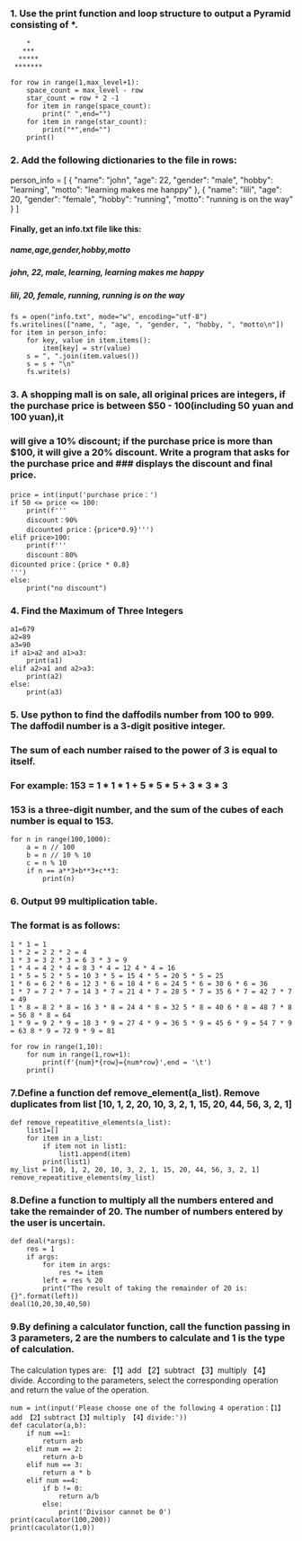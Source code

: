 ### 1. Use the print function and loop structure to output a Pyramid consisting of *.
```
    *
   ***
  *****
 *******
```
```
for row in range(1,max_level+1):
    space_count = max_level - row
    star_count = row * 2 -1
    for item in range(space_count):
        print(" ",end="")
    for item in range(star_count):
        print("*",end="")
    print()
```
### 2. Add the following dictionaries to the file in rows:

person_info = [
    {
        "name": "john",
        "age": 22,
        "gender": "male",
        "hobby": "learning",
        "motto": "learning makes me hanppy"
    },
    {
        "name": "lili",
        "age": 20,
        "gender": "female",
        "hobby": "running",
        "motto": "running is on the way"
    }
]

#### Finally, get an info.txt file like this:
##### name,age,gender,hobby,motto
##### john, 22, male, learning, learning makes me happy
##### lili, 20, female, running, running is on the way

```
fs = open("info.txt", mode="w", encoding="utf-8")
fs.writelines(["name, ", "age, ", "gender, ", "hobby, ", "motto\n"])
for item in person_info:
    for key, value in item.items():
        item[key] = str(value)
    s = ", ".join(item.values())
    s = s + "\n"
    fs.write(s)

```

### 3. A shopping mall is on sale, all original prices are integers, if the purchase price is between $50 - 100(including 50 yuan and 100 yuan),it
### will give a 10% discount; if the purchase price is more than $100, it will give a 20% discount. Write a program that asks for the purchase price and ### displays the discount and final price.
```
price = int(input('purchase price：')
if 50 <= price <= 100:
    print(f'''
    discount：90%
    dicounted price：{price*0.9}''')
elif price>100:
    print(f'''
    discount：80%
dicounted price：{price * 0.8}
''')
else:
    print("no discount")
```
### 4. Find the Maximum of Three Integers
```
a1=679
a2=89
a3=90
if a1>a2 and a1>a3:
    print(a1)
elif a2>a1 and a2>a3:
    print(a2)
else:
    print(a3)
```
### 5. Use python to find the daffodils number from 100 to 999. The daffodil number is a 3-digit positive integer.
### The sum of each number raised to the power of 3 is equal to itself.
### For example: 153 = 1 * 1 * 1 + 5 * 5 * 5 + 3 * 3 * 3
### 153 is a three-digit number, and the sum of the cubes of each number is equal to 153.
```
for n in range(100,1000):
    a = n // 100
    b = n // 10 % 10
    c = n % 10
    if n == a**3+b**3+c**3:
        print(n)
```
### 6. Output 99 multiplication table.
### The format is as follows:
```
1 * 1 = 1
1 * 2 = 2 2 * 2 = 4
1 * 3 = 3 2 * 3 = 6 3 * 3 = 9
1 * 4 = 4 2 * 4 = 8 3 * 4 = 12 4 * 4 = 16
1 * 5 = 5 2 * 5 = 10 3 * 5 = 15 4 * 5 = 20 5 * 5 = 25
1 * 6 = 6 2 * 6 = 12 3 * 6 = 18 4 * 6 = 24 5 * 6 = 30 6 * 6 = 36
1 * 7 = 7 2 * 7 = 14 3 * 7 = 21 4 * 7 = 28 5 * 7 = 35 6 * 7 = 42 7 * 7 = 49
1 * 8 = 8 2 * 8 = 16 3 * 8 = 24 4 * 8 = 32 5 * 8 = 40 6 * 8 = 48 7 * 8 = 56 8 * 8 = 64
1 * 9 = 9 2 * 9 = 18 3 * 9 = 27 4 * 9 = 36 5 * 9 = 45 6 * 9 = 54 7 * 9 = 63 8 * 9 = 72 9 * 9 = 81
```
```
for row in range(1,10):
    for num in range(1,row+1):
        print(f'{num}*{row}={num*row}',end = '\t')
    print()

```
### 7.Define a function def remove_element(a_list). Remove duplicates from list [10, 1, 2, 20, 10, 3, 2, 1, 15, 20, 44, 56, 3, 2, 1]
```
def remove_repeatitive_elements(a_list):
    list1=[]
    for item in a_list:
        if item not in list1:
            list1.append(item)
        print(list1)
my_list = [10, 1, 2, 20, 10, 3, 2, 1, 15, 20, 44, 56, 3, 2, 1]
remove_repeatitive_elements(my_list)
```
### 8.Define a function to multiply all the numbers entered and take the remainder of 20. The number of numbers entered by the user is uncertain.
```
def deal(*args):
    res = 1
    if args:
        for item in args:
            res *= item
        left = res % 20
        print("The result of taking the remainder of 20 is: {}".format(left))
deal(10,20,30,40,50)
```
### 9.By defining a calculator function, call the function passing in 3 parameters, 2 are the numbers to calculate and 1 is the type of calculation.
The calculation types are: 【1】add 【2】subtract 【3】multiply 【4】divide.
According to the parameters, select the corresponding operation and return the value of the operation.
```
num = int(input('Please choose one of the following 4 operation：【1】add 【2】subtract【3】multiply 【4】divide:'))
def caculator(a,b):
    if num ==1:
        return a+b
    elif num == 2:
        return a-b
    elif num == 3:
        return a * b
    elif num ==4:
        if b != 0:
            return a/b
        else:
            print('Divisor cannot be 0')
print(caculator(100,200))
print(caculator(1,0))
```

